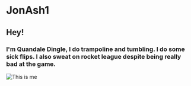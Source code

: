 # JonAsh1

## Hey!

### I'm Quandale Dingle, I do trampoline and tumbling. I do some sick flips. I also sweat on rocket league despite being really bad at the game.

![This is me](https://soundcloud.com/user-716329052/a-message-to-quandale-dingle)

